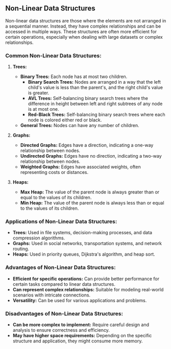 ## Non-Linear Data Structures

Non-linear data structures are those where the elements are not arranged in a sequential manner. Instead, they have complex relationships and can be accessed in multiple ways. These structures are often more efficient for certain operations, especially when dealing with large datasets or complex relationships.

### Common Non-Linear Data Structures:

1. **Trees:**
   * **Binary Trees:** Each node has at most two children.
     * **Binary Search Trees:** Nodes are arranged in a way that the left child's value is less than the parent's, and the right child's value is greater.
     * **AVL Trees:** Self-balancing binary search trees where the difference in height between left and right subtrees of any node is at most one.
     * **Red-Black Trees:** Self-balancing binary search trees where each node is colored either red or black.
   * **General Trees:** Nodes can have any number of children.

2. **Graphs:**
   * **Directed Graphs:** Edges have a direction, indicating a one-way relationship between nodes.
   * **Undirected Graphs:** Edges have no direction, indicating a two-way relationship between nodes.
   * **Weighted Graphs:** Edges have associated weights, often representing costs or distances.

3. **Heaps:**
   * **Max Heap:** The value of the parent node is always greater than or equal to the values of its children.
   * **Min Heap:** The value of the parent node is always less than or equal to the values of its children.

### Applications of Non-Linear Data Structures:

* **Trees:** Used in file systems, decision-making processes, and data compression algorithms.
* **Graphs:** Used in social networks, transportation systems, and network routing.
* **Heaps:** Used in priority queues, Dijkstra's algorithm, and heap sort.

### Advantages of Non-Linear Data Structures:

* **Efficient for specific operations:** Can provide better performance for certain tasks compared to linear data structures.
* **Can represent complex relationships:** Suitable for modeling real-world scenarios with intricate connections.
* **Versatility:** Can be used for various applications and problems.

### Disadvantages of Non-Linear Data Structures:

* **Can be more complex to implement:** Require careful design and analysis to ensure correctness and efficiency.
* **May have higher space requirements:** Depending on the specific structure and application, they might consume more memory.

